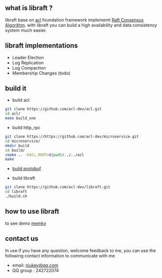 ## what is libraft ?
libraft base on [acl](https://github.com/acl-dev/acl) foundation framework 
implememt [Raft Consensus Algorithm](https://raft.github.io/).
with libraft you can build a high availability and data consistency system much easier.

## libraft  implementations

* Leader Election 
* Log Replication
* Log Compaction
* Membership Changes (todo)

## build it
* build acl
```bash
git clone https://github.com/acl-dev/acl.git
cd acl/
make build_one
```
* build http_rpc
```bash
git clone https://https://github.com/acl-dev/microservice.git
cd microservice/
mkdir build
cd build/
cmake .. -DACL_ROOT=$(pwd)/../../acl
make
```
* [build protobuf](https://github.com/google/protobuf/blob/master/src/README.md)

* build libraft
```bash
git clone https://github.com/acl-dev/libraft.git
cd libraft
./build.sh
```

## how to use libraft
to see demo [memkv](https://github.com/acl-dev/libraft/tree/master/demo/memkv_server)


## contact us
In use if you have any question, welcome feedback to me, you can use the following contact information to communicate with me

* email: niukey@qq.com
* QQ group :  242722074

